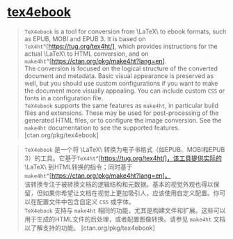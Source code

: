 # [tex4ebook](https://www.ctan.org/pkg/tex4ebook)

> `TeX4ebook` is a tool for conversion from  \LaTeX\ to ebook formats, such as EPUB, MOBI and EPUB 3. It is based on `TeX4ht`^[https://tug.org/tex4ht/], which provides instructions for the actual \LaTeX\ to HTML conversion, and on `make4ht`^[https://ctan.org/pkg/make4ht?lang=en].  
> The conversion is focused on the logical structure of the converted document and metadata. Basic visual appearance is preserved as well, but you should use custom configurations if you want to make the document more visually appealing. You can include custom `CSS` or fonts in a configuration file.  
> `TeX4ebook` supports the same features as `make4ht`, in particular build files and extensions. These may be used for post-processing of the generated HTML files, or to configure the image conversion. See the `make4ht` documentation to see the supported features. [ctan.org/pkg/tex4ebook]

> `TeX4ebook` 是一个将 \LaTeX\ 转换为电子书格式（如EPUB、MOBI和EPUB 3）的工具。它基于`TeX4ht`^[https://tug.org/tex4ht/]，该工具提供实际的 \LaTeX\ 到HTML转换的指令；同时基于`make4ht`^[https://ctan.org/pkg/make4ht?lang=en]。  
> 该转换专注于被转换文档的逻辑结构和元数据。基本的视觉外观也得以保留，但如果你希望让文档在视觉上更加吸引人，应该使用自定义配置。你可以在配置文件中包含自定义 `CSS` 或字体。  
> `TeX4ebook` 支持与 `make4ht` 相同的功能，尤其是构建文件和扩展。这些可以用于生成的HTML文件的后处理，或者配置图像转换。请参见 `make4ht` 文档以了解支持的功能。 [ctan.org/pkg/tex4ebook]
